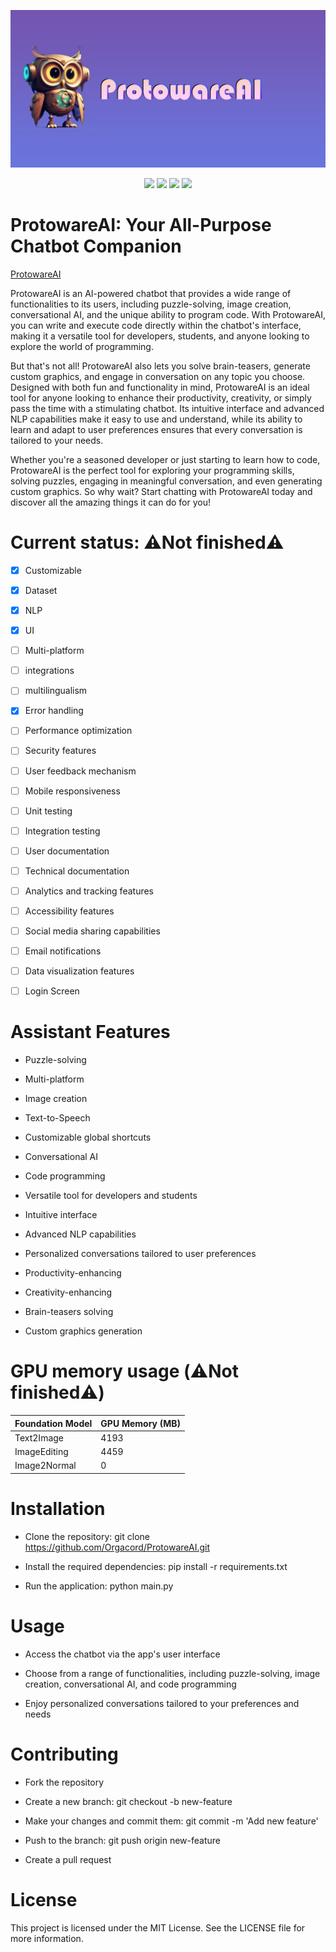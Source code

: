 ![Banner1](Banner1.png)
<p align="center">
    <img src="https://forthebadge.com/images/badges/made-with-python.svg">
    <img src="https://forthebadge.com/images/badges/built-by-developers.svg">
    <img src="https://forthebadge.com/images/badges/open-source.svg">
    <img src="https://forthebadge.com/images/badges/designed-in-ms-paint.svg">
  </a>
</p>

# ProtowareAI: Your All-Purpose Chatbot Companion

[ProtowareAI](https://www.protowareai.com)

ProtowareAI is an AI-powered chatbot that provides a wide range of functionalities to its users, including puzzle-solving, image creation, conversational AI, and the unique ability to program code. With ProtowareAI, you can write and execute code directly within the chatbot's interface, making it a versatile tool for developers, students, and anyone looking to explore the world of programming.

But that's not all! ProtowareAI also lets you solve brain-teasers, generate custom graphics, and engage in conversation on any topic you choose. Designed with both fun and functionality in mind, ProtowareAI is an ideal tool for anyone looking to enhance their productivity, creativity, or simply pass the time with a stimulating chatbot. Its intuitive interface and advanced NLP capabilities make it easy to use and understand, while its ability to learn and adapt to user preferences ensures that every conversation is tailored to your needs.

Whether you're a seasoned developer or just starting to learn how to code, ProtowareAI is the perfect tool for exploring your programming skills, solving puzzles, engaging in meaningful conversation, and even generating custom graphics. So why wait? Start chatting with ProtowareAI today and discover all the amazing things it can do for you!

# Current status: ⚠️Not finished⚠️

- [x] Customizable

- [x] Dataset

- [X] NLP

- [X] UI

- [ ] Multi-platform

- [ ] integrations

- [ ] multilingualism

- [X] Error handling

- [ ] Performance optimization

- [ ] Security features

- [ ] User feedback mechanism

- [ ] Mobile responsiveness

- [ ] Unit testing

- [ ] Integration testing

- [ ] User documentation

- [ ] Technical documentation

- [ ] Analytics and tracking features

- [ ] Accessibility features

- [ ] Social media sharing capabilities

- [ ] Email notifications

- [ ] Data visualization features

- [ ] Login Screen

# Assistant Features
- Puzzle-solving

- Multi-platform

- Image creation

- Text-to-Speech

- Customizable global shortcuts

- Conversational AI

- Code programming

- Versatile tool for developers and students

- Intuitive interface

- Advanced NLP capabilities

- Personalized conversations tailored to user preferences

- Productivity-enhancing

- Creativity-enhancing

- Brain-teasers solving

- Custom graphics generation

# GPU memory usage (⚠️Not finished⚠️)

| Foundation Model       | GPU Memory (MB) |
|------------------------|-----------------|
| Text2Image             | 4193            |
| ImageEditing           | 4459            |
| Image2Normal           | 0               |

# Installation

- Clone the repository: git clone https://github.com/Orgacord/ProtowareAI.git

- Install the required dependencies: pip install -r requirements.txt

- Run the application: python main.py
# Usage

- Access the chatbot via the app's user interface

- Choose from a range of functionalities, including puzzle-solving, image creation, conversational AI, and code programming

- Enjoy personalized conversations tailored to your preferences and needs

# Contributing

- Fork the repository

- Create a new branch: git checkout -b new-feature

- Make your changes and commit them: git commit -m 'Add new feature'

- Push to the branch: git push origin new-feature

- Create a pull request

# License

This project is licensed under the MIT License. See the LICENSE file for more information.

